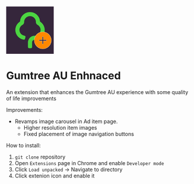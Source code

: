 ![Gumtree AU Enhanced - icon](img/icon128.png)
# Gumtree AU Enhnaced
An extension that enhances the Gumtree AU experience with some quality of life improvements

Improvements:
- Revamps image carousel in Ad item page.
    - Higher resolution item images
    - Fixed placement of image navigation buttons


How to install:
1. `git clone` repository
2. Open `Extensions` page in Chrome and enable `Developer mode`
3. Click `Load unpacked` -> Navigate to directory
4. Click extenion icon and enable it
